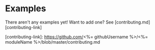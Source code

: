 # Examples

There aren't any examples yet! Want to add one? See [contributing.md][contributing-link]


[contributing-link]: https://github.com/<%= githubUsername %>/<%= moduleName %>/blob/master/contributing.md
